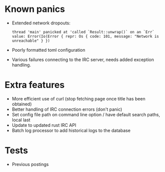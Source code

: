 # Known panics

 - Extended network dropouts:

    ```
    thread 'main' panicked at 'called `Result::unwrap()` on an `Err` value: Error(Io(Error { repr: Os { code: 101, message: "Network is unreachable" } })
    ```

 - Poorly formatted toml configuration
 - Various failures connecting to the IRC server, needs added exception handling.

# Extra features

 - More efficient use of curl (stop fetching page once title has been obtained)
 - Better handling of IRC connection errors (don't panic)
 - Set config file path on command line option / have default search paths, local last
 - Update to updated rust IRC API
 - Batch log processor to add historical logs to the database

# Tests

 - Previous postings
